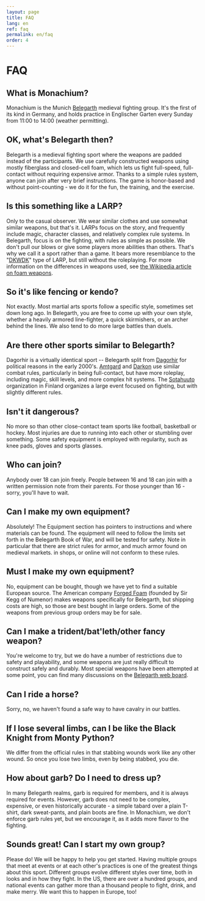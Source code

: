 ```yaml
---
layout: page
title: FAQ
lang: en
ref: faq
permalink: en/faq
order: 4
---
```


# FAQ
## What is Monachium? 
Monachium is the Munich [Belegarth](https://www.belegarth.com) medieval fighting group. 
It's the first of its kind in Germany, and holds practice in Englischer Garten every Sunday from 11:00 to 14:00 (weather permitting).

## OK, what's Belegarth then?
Belegarth is a medieval fighting sport where the weapons are padded instead of the participants. We use carefully constructed weapons using mostly fiberglass and closed-cell foam, which lets us fight full-speed, full-contact without requiring expensive armor. Thanks to a simple rules system,  anyone can join after very brief instructions. The game is honor-based and without point-counting - we do it for the fun, the training, and the exercise.

## Is this something like a LARP?
Only to the casual observer.  We wear similar clothes and use somewhat similar weapons, but that's it.  LARPs focus on the
story, and frequently include magic, character classes, and relatively complex rule systems.  In Belegarth, focus is on the
fighting, with rules as simple as possible. We don't pull our blows or give some players more abilities than others. That's
why we call it a sport rather than a game. It bears more resemblance to the "[DKWDK](http://www.larpwiki.de/Regeln/DKWDK)"
type of LARP, but still without the roleplaying. For more information on the differences in weapons used, see [the
Wikipedia article on foam weapons](http://en.wikipedia.org/wiki/Foam_weapon).

## So it's like fencing or kendo?
Not exactly. Most martial arts sports follow a specific style, sometimes set down long ago. In Belegarth, you are free to come up with your own style, whether a heavily armored line-fighter, a quick skirmishers, or an archer behind the lines. We also tend to do more large battles than duels.

## Are there other sports similar to Belegarth?
Dagorhir is a virtually identical sport -- Belegarth split from [Dagorhir](http://www.dagorhir.com) for political reasons 
in the early 2000's. [Amtgard](http://www.amtgardinc.com/) and [Darkon](http://www.darkon.org/) use similar combat rules, particularly in being full-contact, but have more 
roleplay, including magic, skill levels, and more complex hit systems. The [Sotahuuto](http://sotahuuto.fi/)
organization in Finland organizes a large event focused on fighting, but with slightly different rules.

## Isn't it dangerous? 
No more so than other close-contact team sports like football, basketball or hockey.  Most injuries are due to running into each other or stumbling over something. Some safety equipment is employed with regularity, such as knee pads, gloves and sports glasses.

## Who can join?
Anybody over 18 can join freely. People between 16 and 18 can join with a written permission note from their parents. For those younger than 16 - sorry, you'll have to wait.

## Can I make my own equipment?
Absolutely! The Equipment section has pointers to instructions and where materials can be found. The equipment will need to follow the limits set forth in the Belegarth Book of War, and will be tested for safety. Note in particular that there are strict rules for armor, and much armor found on medieval markets. in shops, or online will not conform to these rules.

## Must I make my own equipment?
No, equipment can be bought, though we have yet to find a suitable European source. The American company [Forged Foam](https://www.forgedfoam.omc)
(founded by Sir Kegg of Numenor) makes weapons specifically for Belegarth, but shipping costs are high, so those are best
bought in large orders. Some of the weapons from previous group orders may be for sale.

##  Can I make a trident/bat'leth/other fancy weapon?
You're welcome to try, but we do have a number of restrictions due to safety and playability, and some weapons are just really
difficult to construct safely and durably. Most special weapons have been attempted at some point, you can find many
discussions on the [Belegarth web board](http://board.belegarth.com/viewforum.php?f=4&sid=20d960cfa236f6517588ea060592a172).

## Can I ride a horse?
Sorry, no, we haven't found a safe way to have cavalry in our battles.

## If I lose several limbs, can I be like the Black Knight from Monty Python?
We differ from the official rules in that stabbing wounds work like any other wound. So once you lose two limbs, even
by being stabbed, you die. 

## How about garb? Do I need to dress up?
In many Belegarth realms, garb is required for members, and it is always required for events. However, garb does not need
to be complex, expensive, or even historically accurate - a simple tabard over a plain T-shirt, dark sweat-pants, and
plain boots are fine. In Monachium, we don't enforce garb rules yet, but we encourage it, as it adds more flavor to the
fighting.

## Sounds great! Can I start my own group?
Please do! We will be happy to help you get started. Having multiple groups that meet at events
or at each other's practices is one of the greatest things about this sport. Different groups evolve different styles
over time, both in looks and in how they fight. In the US, there are over a hundred groups, and national events
can gather more than a thousand people to fight, drink, and make merry. We want this to happen in Europe, too!
